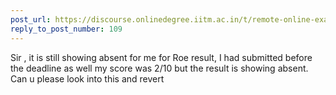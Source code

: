 ```yaml
---
post_url: https://discourse.onlinedegree.iitm.ac.in/t/remote-online-exam-tds-jan-2025/168832/117
reply_to_post_number: 109
---
```

Sir , it is still showing absent for me for Roe result, I had submitted before the deadline as well my score was 2/10 but the result is showing absent. Can u please look into this and revert